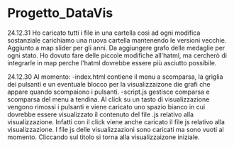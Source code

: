 # Progetto_DataVis
24.12.31
Ho caricato tutti i file in una cartella così ad ogni modifica sostanziale carichiamo una nuova cartella mantenendo le versioni vecchie.
Aggiunto a map slider per gli anni. Da aggiungere grafo delle medaglie per ogni stato. Ho dovuto fare delle piccole modifiche all'hatml, ma cercherò di integrarle in map perche l'hatml dovrebbe essere più asciutto possibile.

24.12.30
Al momento:
-index.html contiene il menu a scomparsa, la griglia dei pulsanti e un eventuale blocco per la visualizzaizone die grafi che appare quando scompaiono i pulsanti. 
-script.js gestisce comparsa e scomparsa del menu a tendina. Al click su un tasto di visualizzazione vengono rimossi i pulsanti e viene caricato uno spazio bianco in cui dovrebbe essere visualizzato il contenuto del file .js relativo alla visualizzazione. Infatti con il click viene anche caricato il file js relativo alla visualizzazione. I file js delle visualizzazioni sono caricati ma sono vuoti al momento. Cliccando sul titolo si torna alla visualizzaizone iniziale.
